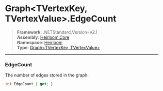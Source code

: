 # Graph\<TVertexKey, TVertexValue>.EdgeCount

> **Framework**: .NETStandard,Version=v2.1  
> **Assembly**: [Heirloom.Core][0]  
> **Namespace**: [Heirloom][0]  
> **Type**: [Graph\<TVertexKey, TVertexValue>][1]  

--------------------------------------------------------------------------------

### EdgeCount

The number of edges stored in the graph.

```cs
int EdgeCount { get; }
```

[0]: ..\Heirloom.Core.md
[1]: Heirloom.Graph[TVertexKey,TVertexValue].md
